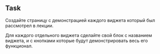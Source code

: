 ## Task

Создайте страницу с демонстрацией каждого виджета который был рассмотрел в лекции. 

Для каждого отдельного виджета сделайте свой блок с названием виджета, и с кнопками которые будут демонстрировать весь его функционал.